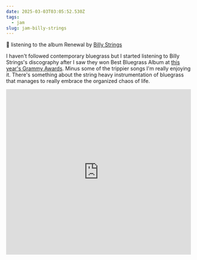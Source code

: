 ```yaml
---
date: 2025-03-03T03:05:52.530Z
tags:
  - jam
slug: jam-billy-strings
---
```

🎵 listening to the album Renewal by [Billy Strings](https://www.billystrings.com/)

I haven't followed contemporary bluegrass but I started listening to Billy Strings's discography after I saw they won Best Bluegrass Album at [this year's Grammy Awards](https://en.wikipedia.org/wiki/67th_Annual_Grammy_Awards#Country_&_American_Roots).
Minus some of the trippier songs I'm really enjoying it.
There's something about the string heavy instrumentation of bluegrass that manages to really embrace the organized chaos of life.

<iframe allow="autoplay *; encrypted-media *;" frameborder="0" height="450" style="width:100%;max-width:660px;overflow:hidden;background:transparent;" sandbox="allow-forms allow-popups allow-same-origin allow-scripts allow-storage-access-by-user-activation allow-top-navigation-by-user-activation" src="https://embed.music.apple.com/us/album/renewal/1576450574"></iframe>
